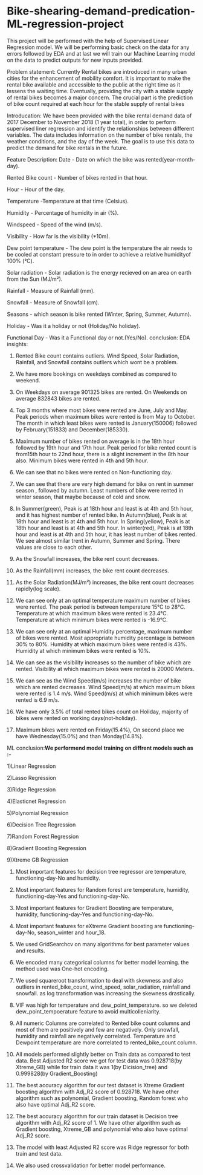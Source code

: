 # Bike-shearing-demand-predication-ML-regression-project
This project will be performed with the help of Supervised Linear Regression model. We will be performing basic check on the data for any errors followed by EDA and at last we will train our Machine Learning model on the data to predict outputs for new inputs provided.

Problem statement:
Currently Rental bikes are introduced in many urban cities for the enhancement of mobility comfort. It is important to make the rental bike available and accessible to the public at the right time as it lessens the waiting time. Eventually, providing the city with a stable supply of rental bikes becomes a major concern. The crucial part is the prediction of bike count required at each hour for the stable supply of rental bikes

Introducation:
We have been provided with the bike rental demand data of 2017 December to November 2018 (1 year total), in order to perform supervised liner regression and identify the relationships between different variables. The data includes information on the number of bike rentals, the weather conditions, and the day of the week. The goal is to use this data to predict the demand for bike rentals in the future.

Feature Description:
Date - Date on which the bike was rented(year-month-day).

Rented Bike count - Number of bikes rented in that hour.

Hour - Hour of the day.

Temperature -Temperature at that time (Celsius).

Humidity - Percentage of humidity in air (%).

Windspeed - Speed of the wind (m/s).

Visibility - How far is the visibility (*10m).

Dew point temperature - The dew point is the temperature the air needs to be cooled at constant pressure to in order to achieve a relative humidityof 100% (°C).

Solar radiation - Solar radiation is the energy recieved on an area on earth from the Sun (MJ/m²). 

Rainfall - Measure of Rainfall (mm).

Snowfall - Measure of Snowfall (cm).

Seasons - which season is bike rented (Winter, Spring, Summer, Autumn).

Holiday - Was it a holiday or not (Holiday/No holiday).

Functional Day - Was it a Functional day or not.(Yes/No).
conclusion:
EDA insights:
1. Rented Bike count contains outliers. Wind Speed, Solar Radiation, Rainfall, and Snowfall contains outliers which wont be a problem.

2. We have more bookings on weekdays combined as compsred to weekend.

3. On Weekdays on average 901325 bikes are rented. On Weekends on average 832843 bikes are rented.

4. Top 3 months where most bikes were rented are June, July and May. Peak periods when maximum bikes were rented is from May to October. The month in which least bikes were rented is January(150006) followed by February(151833) and December(185330).

5. Maximum number of bikes rented on average is in the 18th hour followed by 19th hour and 17th hour. Peak period for bike rented count is from15th hour to 22nd hour, there is a slight increment in the 8th hour also. 
Minimum bikes were rented in 4th and 5th hour. 

6. We can see that no bikes were rented on Non-functioning day. 

7. We can see that there are very high demand for bike on rent in summer season , followed by autumn. 
Least numbers of bike were rented in winter season, that maybe because of cold and snow. 

8. In Summer(green), Peak is at 18th hour and least is at 4th and 5th hour, and it has highest number of rented bike. 
In Autumn(blue), Peak is at 18th hour and least is at 4th and 5th hour. 
In Spring(yellow), Peak is at 18th hour and least is at 4th and 5th hour. 
In winter(red), Peak is at 18th hour and least is at 4th and 5th hour, it has least number of bikes rented. 
We see almost similar trent in Autumn, Summer and Spring. There values are close to each other. 

9. As the Snowfall increases, the bike rent count decreases. 

10. As the Rainfall(mm) increases, the bike rent count decreases. 

11. As the Solar Radiation(MJ/m²) increases, the bike rent count decreases rapidly(log scale). 

12. We can see only at an optimal temperature maximum number of bikes were rented. 
The peak period is between temperature 15°C to 28°C. 
Temperature at which maximum bikes were rented is 23.4°C.  
Temperature at which minimum bikes were rented is -16.9°C. 

13. We can see only at an optimal Humidity percentage, maximum number of bikes were rented. 
Most appropriate humidity percentage is between 30% to 80%. 
Humidity at which maximum bikes were rented is 43%. 
Humidity at which minimum bikes were rented is 10%.   

14. We can see as the visibility increases so the number of bike which are rented. 
Visibility at which maximum bikes were rented is 20000 Meters. 

15. We can see as the Wind Speed(m/s) increases the number of bike which are rented decreases. 
Wind Speed(m/s) at which maximum bikes were rented is 1.4 m/s. 
Wind Speed(m/s) at which minimum bikes were rented is 6.9 m/s. 

16. We have only 3.5% of total rented bikes count on Holiday, majority of bikes were rented on working days(not-holiday). 

17. Maximum bikes were rented on Friday(15.4%), On second place we have Wednesday(15.0%) and than Monday(14.8%). 

ML conclusion:**We performend model training on diffrent models such as :-**

1)Linear Regression

2)Lasso Regression

3)Ridge Regression

4)Elasticnet Regression

5)Polynomial Regression

6)Decision Tree Regression

7)Random Forest Regression

8)Gradient Boosting Regression

9)Xtreme GB Regression

1. Most important features for decision tree regressor are temperature, functioning-day-No and humidity.

2. Most important features for Random forest are temperature, humidity, functioning-day-Yes and functioning-day-No.

3. Most important features for Gradient Boosting are temperature, humidity, functioning-day-Yes and functioning-day-No.

4. Most important features for eXtreme Gradient boosting are functioning-day-No, season_winter and hour_18.

5. We used GridSearchcv on many algorithms for best parameter values and results.

6. We encoded many categorical columns for better model learning. the method used was One-hot encoding.

7. We used squareroot transformation to deal with skewness and also outliers in rented_bike_count, wind_speed, solar_radiation, rainfall and snowfall. as log transformation was increasing the skewness drastically.

8. VIF was high for temperature and dew_point_temperature. so we deleted dew_point_tempoerature feature to avoid multicolleniarity.

9. All numeric Columns are correlated to Rented bike count columns and most of them are positively and few are negatively.
Only snowfall, humidity and rainfall are negatively correlated.
Temperature and Dewpoint temperature are more correlated to rented_bike_count column.

10. All models performed slightly better on Train data as compared to test data. Best Adjusted R2 score we got for test data was 0.928718(by Xtreme_GB) while for train data it was 1(by Dicision_tree) and 0.999828(by Gradient_Boosting)

11. The best accuracy algorithm for our test dataset is Xtreme Gradient boosting algorithm with Adj_R2 score of 0.928718.
We have other algorithm such as polynomial, Gradient boosting, Random forest who also have optimal Adj_R2 score.

12. The best accuracy algorithm for our train dataset is Decision tree algorithm with Adj_R2 score of 1.
We have other algorithm such as Gradient boosting, Xtreme_GB and polynomial who also have optimal Adj_R2 score.

13. The model with least Adjusted R2 score was Ridge regressor for both train and test data.

14. We also used crossvalidation for better model performance.
